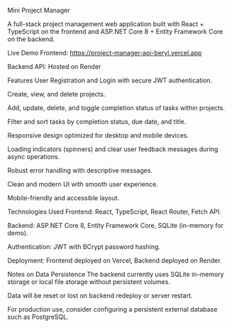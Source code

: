 Mini Project Manager

A full-stack project management web application built with React + TypeScript on the frontend and ASP.NET Core 8 + Entity Framework Core on the backend.

Live Demo
Frontend: https://project-manager-api-beryl.vercel.app

Backend API: Hosted on Render

Features
User Registration and Login with secure JWT authentication.

Create, view, and delete projects.

Add, update, delete, and toggle completion status of tasks within projects.

Filter and sort tasks by completion status, due date, and title.

Responsive design optimized for desktop and mobile devices.

Loading indicators (spinners) and clear user feedback messages during async operations.

Robust error handling with descriptive messages.

Clean and modern UI with smooth user experience.

Mobile-friendly and accessible layout.

Technologies Used
Frontend: React, TypeScript, React Router, Fetch API.

Backend: ASP.NET Core 8, Entity Framework Core, SQLite (in-memory for demo).

Authentication: JWT with BCrypt password hashing.

Deployment: Frontend deployed on Vercel, Backend deployed on Render.

Notes on Data Persistence
The backend currently uses SQLite in-memory storage or local file storage without persistent volumes.

Data will be reset or lost on backend redeploy or server restart.

For production use, consider configuring a persistent external database such as PostgreSQL.
